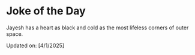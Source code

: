 # Joke of the Day

<!-- #joke -->
Jayesh has a heart as black and cold as the most lifeless corners of outer space.

Updated on: [4/1/2025]
<!-- #jokeEnd -->